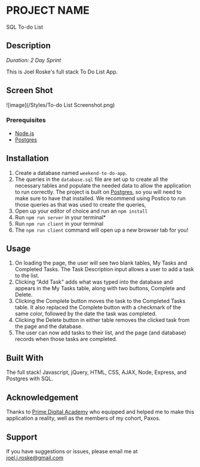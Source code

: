 # PROJECT NAME
SQL To-do List

## Description

_Duration: 2 Day Sprint_

This is Joel Roske's full stack To Do List App.

## Screen Shot

![image](/Styles/To-do List Screenshot.png)

### Prerequisites

- [Node.js](https://nodejs.org/en/)
- [Postgres](https://www.postgresql.org/download/)

## Installation

1. Create a database named `weekend-to-do-app`.
2. The queries in the `database.sql` file are set up to create all the necessary tables and populate the needed data to allow the application to run correctly. The project is built on [Postgres](https://www.postgresql.org/download/), so you will need to make sure to have that installed. We recommend using Postico to run those queries as that was used to create the queries, 
3. Open up your editor of choice and run an `npm install`
4. Run `npm run server` in your terminal*
5. Run `npm run client` in your terminal
6. The `npm run client` command will open up a new browser tab for you!

## Usage

1. On loading the page, the user will see two blank tables, My Tasks and Completed Tasks. The Task Description input allows a user to add a task to the list.
2. Clicking "Add Task" adds what was typed into the database and appears in the My Tasks table, along with two buttons, Complete and Delete.
3. Clicking the Complete button moves the task to the Completed Tasks table. It also replaced the Complete button with a checkmark of the same color, followed by the date the task was completed.
4. Clicking the Delete button in either table removes the clicked task from the page and the database.
5. The user can now add tasks to their list, and the page (and database) records when those tasks are completed.

## Built With

The full stack! Javascript, jQuery, HTML, CSS, AJAX, Node, Express, and Postgres with SQL.

## Acknowledgement
Thanks to [Prime Digital Academy](www.primeacademy.io) who equipped and helped me to make this application a reality, well as the members of my cohort, Paxos.

## Support
If you have suggestions or issues, please email me at [joel.j.roske@gmail.com](www.google.com)
